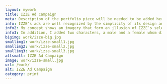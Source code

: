 ```yaml
---
layout: mywork
title: IZZE Ad Campaign
meta: Description of the portfolio piece will be needed to be added here to match the current page content.
info: IZZE’s ads are well recognized by the simplicity of its design and concept. In general, the design consists of IZZE’s sparkling fruit juice bottles and real fruit to tie the natural flavour with the overall message.
info2: My concept shows an imagery that form an illusion of IZZE’s selected flavour bottle splashing into juice full of tasty fruit. For my design I selected three flavour; watermelon, apple, and peach to promote the brand, but decided not to use the traditional white backdrop. In my design, I chose to emphasize the fruit in each element around the bottle to exhibit the benefits of IZZE all-natural beverage and it also create an engaging connection between the product and the fruit.
info3: In addition, I added two characters, a male and a female whom display a great deal of excitement after drinking IZZE’s fruit beverage. This emotion is based on how good the drink makes people feel without the sugar-rush most drinks contain. Around the imagery numerous various size of bubbles added to call attention to the sparkling taste of the juice. The background uses the colour of the chosen fruit, except in the case of peach flavour, where I decided to go with a contrasting colour of green to make the fruit pop.
bigimg: work/izze-big.jpg
smallimg1: work/izze-small1.jpg
smallimg2: work/izze-small2.jpg
smallimg3: work/izze-small3.jpg
altsmall: IZZE Ad Campaign
image: work/izze-small.jpg
url: /work/
alt: IZZE Ad Campaign
category: print
---
```

